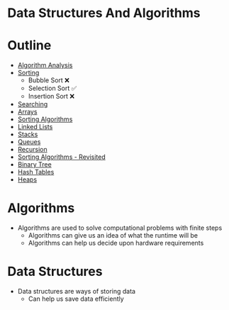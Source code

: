 # Data Structures And Algorithms

# Outline

- [Algorithm Analysis](algorithm-analysis/README.md)
- [Sorting](sorting/README.md)
  - Bubble Sort ❌
  - Selection Sort ✅
  - Insertion Sort ❌
- [Searching](searching/README.md)
- [Arrays]()
- [Sorting Algorithms]()
- [Linked Lists]()
- [Stacks]()
- [Queues]()
- [Recursion]()
- [Sorting Algorithms - Revisited]()
- [Binary Tree]()
- [Hash Tables]()
- [Heaps]()

# Algorithms

- Algorithms are used to solve computational problems with finite steps
  - Algorithms can give us an idea of what the runtime will be
  - Algorithms can help us decide upon hardware requirements

# Data Structures

- Data structures are ways of storing data
  - Can help us save data efficiently
